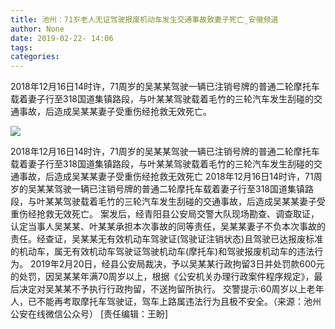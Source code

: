 ```yaml
---
title: 池州：71岁老人无证驾驶报废机动车发生交通事故致妻子死亡_安徽频道
author: None
date: 2019-02-22- 14:06
tags: 
categories: 
---
```

2018年12月16日14时许，71周岁的吴某某驾驶一辆已注销号牌的普通二轮摩托车载着妻子行至318国道集镇路段，与叶某某驾驶载着毛竹的三轮汽车发生刮碰的交通事故，后造成吴某某妻子受重伤经抢救无效死亡。
<!-- more -->
                
<img align="center" border="0" src="http://p2.ifengimg.com/a/2016/0810/204c433878d5cf9size1_w16_h16.png" />
                
            
2018年12月16日14时许，71周岁的吴某某驾驶一辆已注销号牌的普通二轮摩托车载着妻子行至318国道集镇路段，与叶某某驾驶载着毛竹的三轮汽车发生刮碰的交通事故，后造成吴某某妻子受重伤经抢救无效死亡
2018年12月16日14时许，71周岁的吴某某驾驶一辆已注销号牌的普通二轮摩托车载着妻子行至318国道集镇路段，与叶某某驾驶载着毛竹的三轮汽车发生刮碰的交通事故，后造成吴某某妻子受重伤经抢救无效死亡。
案发后，经青阳县公安局交警大队现场勘查、调查取证，认定当事人吴某某、叶某某承担本次事故的同等责任，吴某某妻子不负本次事故的责任。经查证，吴某某无有效机动车驾驶证(驾驶证注销状态)且驾驶已达报废标准的机动车，属无有效机动车驾驶证驾驶机动车(摩托车)和驾驶报废机动车的违法行为。
2019年2月20日，经县公安局裁决，予以吴某某行政拘留3日并处罚款600元的处罚，因吴某某年满70周岁以上，根据《公安机关办理行政案件程序规定》，最后决定对吴某某不予执行行政拘留，不送拘留所执行。
交警提示:60周岁以上老年人，已不能再考取摩托车驾驶证，驾车上路属违法行为且极不安全。（来源：池州公安在线微信公众号）
[责任编辑：王盼]
            
